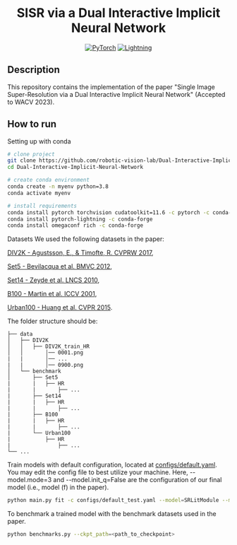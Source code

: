 <div align="center">

# SISR via a Dual Interactive Implicit Neural Network

<a href="https://pytorch.org/get-started/locally/"><img alt="PyTorch" src="https://img.shields.io/badge/PyTorch-ee4c2c?logo=pytorch&logoColor=white"></a>
<a href="https://pytorchlightning.ai/"><img alt="Lightning" src="https://img.shields.io/badge/-Lightning-792ee5?logo=pytorchlightning&logoColor=white"></a>

</div>

## Description

This repository contains the implementation of the paper "Single Image Super-Resolution via a Dual Interactive Implicit Neural Network" (Accepted to WACV 2023).

## How to run

Setting up with conda

```bash
# clone project
git clone https://github.com/robotic-vision-lab/Dual-Interactive-Implicit-Neural-Network.git
cd Dual-Interactive-Implicit-Neural-Network

# create conda environment
conda create -n myenv python=3.8
conda activate myenv

# install requirements
conda install pytorch torchvision cudatoolkit=11.6 -c pytorch -c conda-forge
conda install pytorch-lightning -c conda-forge
conda install omegaconf rich -c conda-forge
```

Datasets
We used the following datasets in the paper:

[DIV2K - Agustsson, E., & Timofte, R. CVPRW 2017](https://data.vision.ee.ethz.ch/cvl/DIV2K/),

[Set5 - Bevilacqua et al. BMVC 2012](http://people.rennes.inria.fr/Aline.Roumy/results/SR_BMVC12.html),

[Set14 - Zeyde et al. LNCS 2010](https://sites.google.com/site/romanzeyde/research-interests),

[B100 - Martin et al. ICCV 2001](https://www2.eecs.berkeley.edu/Research/Projects/CS/vision/bsds/),

[Urban100 - Huang et al. CVPR 2015](https://sites.google.com/site/jbhuang0604/publications/struct_sr).

The folder structure should be:
```
├── data
│   ├── DIV2K
│   │   ├── DIV2K_train_HR
│   │       │── 0001.png
|   |       │── ...
|   |       │── 0900.png
│   └── benchmark
│       ├── Set5
|       |   ├── HR
|       |       ├── ...
|       ├── Set14
|       |   ├── HR
|       |       ├── ...
|       ├── B100
|       |   ├── HR
|       |       ├── ...
|       └── Urban100
|           ├── HR
|               ├── ...
└── ...
```
Train models with default configuration, located at [configs/default.yaml](configs/default.yaml). You may edit the config file to best utilize your machine. Here, --model.mode=3 and --model.init_q=False are the configuration of our final model (i.e., model (f) in the paper).

```bash
python main.py fit -c configs/default_test.yaml --model=SRLitModule --model.arch=imsisr --model.mode=3 --model.init_q=False --trainer.logger=TensorBoardLogger --trainer.logger.save_dir=logs/ --trainer.logger.name=3_0
```

To benchmark a trained model with the benchmark datasets used in the paper.

```bash
python benchmarks.py --ckpt_path=<path_to_checkpoint>                                          
```


